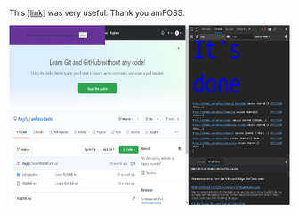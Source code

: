This <a href="https://github.com/amfoss/star-me">[link]</a> was very useful. Thank you amFOSS.

<img src="Screenshot 2020-10-21 221304.png" width="576" height="324">
